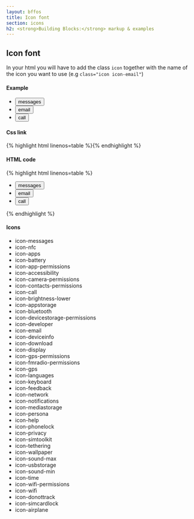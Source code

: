 ```yaml
---
layout: bffos
title: Icon font
section: icons
h2: <strong>Building Blocks:</strong> markup & examples
---
```


## Icon font

In your html you will have to add the class `icon` together with the name of the icon you want to use (e.g `class="icon icon-email"`)

<div>
  <h4>Example</h4>
  <section class="example">
    <article class="toolbar cb-frame">
      <div role="toolbar">
        <ul>
          <li><button class="icon icon-messages">messages</button></li>
          <li><button class="icon icon-email">email</button></li>
          <li><button class="icon icon-call">call</button></li>
        </ul>
        <ul></ul>
      </div>
    </article>
  </section>

  <h4>Css link</h4>
  {% highlight html linenos=table %}<link href="(your styles folder)/style/icons.css" rel="stylesheet" type="text/css">{% endhighlight %}

  <h4>HTML code</h4>
  {% highlight html linenos=table %}<div role="toolbar">
  <ul>
    <li><button class="icon icon-messages">messages</button></li>
    <li><button class="icon icon-email">email</button></li>
    <li><button class="icon icon-call">call</button></li>
  </ul>
  <ul></ul>
</div>{% endhighlight %}

  <h4>Icons</h4>
  <section class="example icons">
    <ul>
      <li class="icon icon-messages">
        <span>icon-messages</span>
      </li>
      <li class="icon icon-nfc">
        <span>icon-nfc</span>
      </li>
      <li class="icon icon-apps">
        <span>icon-apps</span>
      </li>
      <li class="icon icon-battery">
        <span>icon-battery</span>
      </li>
      <li class="icon icon-app-permissions">
        <span>icon-app-permissions</span>
      </li>
      <li class="icon icon-accessibility">
        <span>icon-accessibility</span>
      </li>
      <li class="icon icon-camera-permissions">
        <span>icon-camera-permissions</span>
      </li>
      <li class="icon icon-contacts-permissions">
        <span>icon-contacts-permissions</span>
      </li>
      <li class="icon icon-call">
        <span>icon-call</span>
      </li>
      <li  class="icon icon-brightness-lower">
        <span>icon-brightness-lower</span>
      </li>
      <li class="icon icon-appstorage">
        <span>icon-appstorage</span>
      </li>
      <li class="icon icon-bluetooth">
        <span>icon-bluetooth</span>
      </li>
      <li class="icon icon-devicestorage-permissions">
        <span>icon-devicestorage-permissions</span>
      </li>
      <li class="icon icon-developer">
        <span>icon-developer</span>
      </li>
      <li class="icon icon-email">
        <span>icon-email</span>
      </li>
      <li class="icon icon-deviceinfo">
        <span>icon-deviceinfo</span>
      </li>
      <li class="icon icon-download">
        <span>icon-download</span>
      </li>
      <li class="icon icon-display">
        <span>icon-display</span>
      </li>
      <li class="icon icon-gps-permissions">
        <span>icon-gps-permissions</span>
      </li>
      <li class="icon icon-fmradio-permissions">
        <span>icon-fmradio-permissions</span>
      </li>
      <li class="icon icon-gps">
        <span>icon-gps</span>
      </li>
      <li class="icon icon-languages">
        <span>icon-languages</span>
      </li>
      <li class="icon icon-keyboard">
        <span>icon-keyboard</span>
      </li>
      <li class="icon icon-feedback">
        <span>icon-feedback</span>
      </li>
      <li class="icon icon-network">
        <span>icon-network</span>
      </li>
      <li class="icon icon-notifications">
        <span>icon-notifications</span>
      </li>
      <li class="icon icon-mediastorage">
        <span>icon-mediastorage</span>
      </li>
      <li class="icon icon-persona">
        <span>icon-persona</span>
      </li>
      <li class="icon icon-help">
        <span>icon-help</span>
      </li>
      <li class="icon icon-phonelock">
        <span>icon-phonelock</span>
      </li>
      <li class="icon icon-privacy">
        <span>icon-privacy</span>
      </li>
      <li class="icon icon-simtoolkit">
        <span>icon-simtoolkit</span>
      </li>
      <li class="icon icon-tethering">
        <span>icon-tethering</span>
      </li>
      <li class="icon icon-wallpaper">
        <span>icon-wallpaper</span>
      </li>
      <li class="icon icon-sound-max">
        <span>icon-sound-max</span>
      </li>
      <li class="icon icon-usbstorage">
        <span>icon-usbstorage</span>
      </li>
      <li class="icon icon-sound-min">
        <span>icon-sound-min</span>
      </li>
      <li class="icon icon-time">
        <span>icon-time</span>
      </li>
      <li class="icon icon-wifi-permissions">
        <span>icon-wifi-permissions</span>
      </li>
      <li class="icon icon-wifi">
        <span>icon-wifi</span>
      </li>
      <li class="icon icon-donottrack">
        <span>icon-donottrack</span>
      </li>
      <li class="icon icon-simcardlock">
        <span>icon-simcardlock</span>
      </li>
      <li class="icon icon-airplane">
        <span>icon-airplane</span>
      </li>
    </ul>
  </section>
</div>

